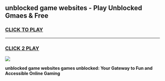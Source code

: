 
## unblocked game websites - Play Unblocked Gmaes & Free
<h3>
<a href="https://premium.freeplayer.one?title=unblocked_game_websites&ref=20F">CLICK TO PLAY</a></h3>
<hr>

<h3>
<a href="https://premium.freeplayer.one?title=unblocked_game_websites&ref=20F">CLICK 2 PLAY</a>
  
</h3>

<a href="https://premium.freeplayer.one?title=unblocked_game_websites&ref=20F/"><img src="https://clearcache.store/games.png"></a>


**unblocked game websites games unblocked: Your Gateway to Fun and Accessible Online Gaming**
